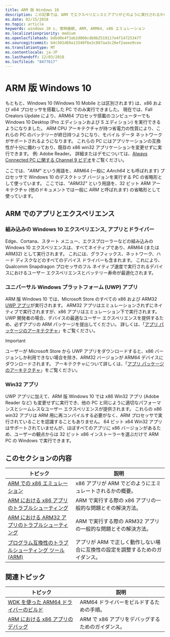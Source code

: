 ```yaml
---
title: ARM 版 Windows 10
description: この記事では、ARM でエクスペリエンスとアプリがどのように実行されるかの概要、どのような制限事項があるか、詳しい情報を参照できる場所について説明します。
ms.date: 02/15/2018
ms.topic: article
keywords: windows 10 s, 常時接続, ARM, ARM64, x86 エミュレーション
ms.localizationpriority: medium
ms.openlocfilehash: bdbd0e4f3ab2d060cdb0b2519117e4f14725347f
ms.sourcegitcommit: b4c502d69a13340f6e3c887aa3c26ef2aeee9cee
ms.translationtype: MT
ms.contentlocale: ja-JP
ms.lasthandoff: 12/03/2018
ms.locfileid: "8477617"
---
```

# <a name="windows-10-on-arm"></a>ARM 版 Windows 10
もともと、Windows 10 (Windows 10 Mobile とは区別されます) は、x86 および x64 プロセッサを搭載した PC でのみ実行できました。 現在では、Fall Creators Update により、ARM64 プロセッサ搭載のコンピューターでも Windows 10 Desktop (Pro エディションおよび S エディション) を実行できるようになりました。 ARM CPU アーキテクチャが持つ省電力の性質により、これらの PC のバッテリーが終日持つようになり、モバイル データ ネットワークがサポートされるようになります。 これらの PC にはアプリケーションの互換性が十分に備わっており、既存の x86 win32 アプリケーションを変更せずに実行できます。 例: Adobe Reader。 詳細またはデモについては、[Always Connected PC に関する Channel 9 ビデオ](https://channel9.msdn.com/Events/Build/2017/P4171)をご覧ください。 

ここでは、*"ARM"* という用語を、ARM64 (一般に *AArch64* とも呼ばれます) プロセッサで Windows 10 のデスクトップ バージョンを実行する PC の省略形として使っています。  ここでは、*"ARM32"* という用語を、32 ビット ARM アーキテクチャ (他のドキュメントでは一般に *ARM* と呼ばれます) の省略形として使っています。

## <a name="apps-and-experiences-on-arm"></a>ARM でのアプリとエクスペリエンス

### <a name="built-in-windows-10-experiences-apps-and-drivers"></a>組み込みの Windows 10 エクスペリエンス, アプリとドライバー
Edge、Cortana、スタート メニュー、エクスプローラーなどの組み込みの Windows 10 エクスペリエンスは、すべてネイティブであり、ARM64 (または ARM32) として実行されます。 これには、グラフィックス、ネットワーク、ハード ディスクなどのすべてのデバイス ドライバーも含まれます。 これにより、Qualcomm Snapdragon プロセッサのフル ネイティブ速度で実行されるデバイスにおけるユーザー エクスペリエンスとバッテリー寿命が最適化されます。

### <a name="universal-windows-platform-uwp-apps"></a>ユニバーサル Windows プラットフォーム (UWP) アプリ
ARM 版 Windows 10 では、Microsoft Store のすべての x86 および ARM32 [UWP アプリ](../get-started/universal-application-platform-guide.md)が実行されます。 ARM32 アプリはエミュレーションされずにネイティブで実行されますが、x86 アプリはエミュレーション下で実行されます。 UWP 開発者の場合、デバイスの最適なユーザー エクスペリエンスを提供するため、必ずアプリの ARM パッケージを提出してください。 詳しくは、「[アプリ パッケージのアーキテクチャ](../packaging/device-architecture.md)」をご覧ください。

>[!IMPORTANT] 
> ユーザーが Microsoft Store から UWP アプリをダウンロードすると、x86 バージョンしか利用できない場合を除き、ARM32 バージョンが ARM64 デバイスにダウンロードされます。 アーキテクチャについて詳しくは、「[アプリ パッケージのアーキテクチャ](../packaging/device-architecture.md)」をご覧ください。

### <a name="win32-apps"></a>Win32 アプリ
UWP アプリに加えて、ARM 版 Windows 10 では x86 Win32 アプリ (Adobe Reader など) も変更せずに実行でき、他の PC と同じように適切なパフォーマンスとシームレスなユーザー エクスペリエンスが提供されます。 これらの x86 win32 アプリは ARM 用に再コンパイルする必要がなく、ARM プロセッサで実行されていることを認識することもありません。 64 ビット x64 Win32 アプリはサポートされていませんが、ほぼすべてのアプリに x86 バージョンがあるため、ユーザーの観点からは 32 ビット x86 インストーラーを選ぶだけで ARM PC の Windows で実行できます。

## <a name="in-this-section"></a>このセクションの内容
|トピック | 説明 |
|-----|-----|
|[ARM での x86 エミュレーション](apps-on-arm-x86-emulation.md)|x86 アプリが ARM でどのようにエミュレートされるかの概要。|
|[ARM における x86 アプリのトラブルシューティング](apps-on-arm-troubleshooting-x86.md)|ARM で実行する際の x86 アプリの一般的な問題とその解決方法。 |
|[ARM における ARM32 アプリのトラブルシューティング](apps-on-arm-troubleshooting-arm32.md)|ARM で実行する際の ARM32 アプリの一般的な問題とその解決方法。 |
|[プログラム互換性のトラブルシューティング ツール (ARM)](apps-on-arm-program-compat-troubleshooter.md)|アプリが ARM で正しく動作しない場合に互換性の設定を調整するためのガイダンス。 |

## <a name="related-topics"></a>関連トピック
|トピック | 説明 |
|-----|-----|
|[WDK を使った ARM64 ドライバーのビルド](https://docs.microsoft.com/en-us/windows-hardware/drivers/develop/building-arm64-drivers)|ARM64 ドライバーをビルドするための手順。 |
| [ARM における x86 アプリのデバッグ](https://docs.microsoft.com/en-us/windows-hardware/drivers/debugger/debugging-arm64) | ARM で x86 アプリをデバッグするためのガイダンス。 |
